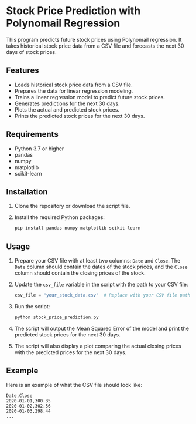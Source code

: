# Stock Price Prediction with Polynomail Regression

This program predicts future stock prices using Polynomail  regression. It takes historical stock price data from a CSV file and forecasts the next 30 days of stock prices.

## Features

- Loads historical stock price data from a CSV file.
- Prepares the data for linear regression modeling.
- Trains a linear regression model to predict future stock prices.
- Generates predictions for the next 30 days.
- Plots the actual and predicted stock prices.
- Prints the predicted stock prices for the next 30 days.

## Requirements

- Python 3.7 or higher
- pandas
- numpy
- matplotlib
- scikit-learn

## Installation

1. Clone the repository or download the script file.

2. Install the required Python packages:
    ```bash
    pip install pandas numpy matplotlib scikit-learn
    ```

## Usage

1. Prepare your CSV file with at least two columns: `Date` and `Close`. The `Date` column should contain the dates of the stock prices, and the `Close` column should contain the closing prices of the stock.

2. Update the `csv_file` variable in the script with the path to your CSV file:
    ```python
    csv_file = "your_stock_data.csv"  # Replace with your CSV file path
    ```

3. Run the script:
    ```bash
    python stock_price_prediction.py
    ```

4. The script will output the Mean Squared Error of the model and print the predicted stock prices for the next 30 days.

5. The script will also display a plot comparing the actual closing prices with the predicted prices for the next 30 days.

## Example

Here is an example of what the CSV file should look like:

```csv
Date,Close
2020-01-01,300.35
2020-01-02,302.56
2020-01-03,298.44
...
